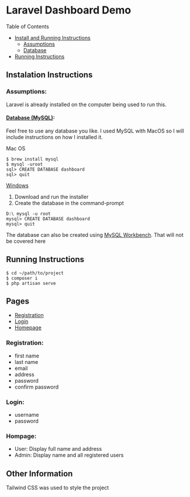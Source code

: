 # Laravel Dashboard Demo

Table of Contents

-   [Install and Running Instructions](#install-and-running-instructions)
    -   [Assumptions](#assumptions)
    -   [Database](#database-mysqlhttpswwwmysqltutorialorggetting-started-with-mysql)
-   [Running Instructions](#running-instructions)

## Instalation Instructions

### Assumptions:

Laravel is already installed on the computer being used to run this.

#### [Database (MySQL)](https://www.mysqltutorial.org/getting-started-with-mysql/):

Feel free to use any database you like. I used MySQL with MacOS so I will include instructions on how I installed it.

Mac OS

```
$ brew install mysql
$ mysql -uroot
sql> CREATE DATABASE dashboard
sql> quit
```

[Windows](https://www.mysqltutorial.org/install-mysql/)

1. Download and run the installer
1. Create the database in the command-prompt

```
D:\ mysql -u root
mysql> CREATE DATABASE dashboard
mysql> quit
```

The database can also be created using [MySQL Workbench](https://www.mysqltutorial.org/getting-started-with-mysql/connect-to-mysql-server/). That will not be covered here

## Running Instructions

```
$ cd ~/path/to/project
$ composer i
$ php artisan serve
```

## Pages

-   [Registration](#registration)
-   [Login](#login)
-   [Homepage](#hompage)

### Registration:

-   first name
-   last name
-   email
-   address
-   password
-   confirm password

### Login:

-   username
-   password

### Hompage:

-   User: Display full name and address
-   Admin: Display name and all registered users

## Other Information

Tailwind CSS was used to style the project
